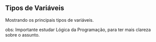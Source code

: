 ## Tipos de Variáveis

Mostrando os principais tipos de variáveis.

obs: Importante estudar Lógica da Programação, para ter mais clareza sobre o assunto.

